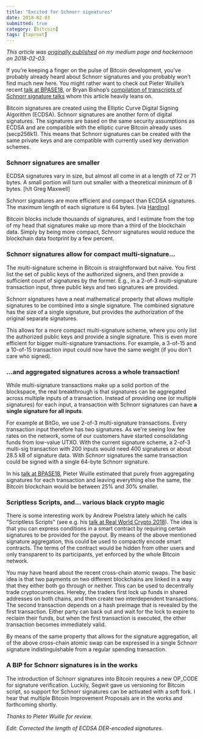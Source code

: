```yaml
---
title: "Excited for Schnorr signatures"
date: 2018-02-03
submitted: true
category: [bitcoin]
tags: [taproot]
---
```

*This article was [originally published](https://medium.com/hackernoon/excited-for-schnorr-signatures-a00ee467fc5f) on my medium page and hackernoon on 2018-02-03.*

If you’re keeping a finger on the pulse of Bitcoin development, you’ve probably already heard about Schnorr signatures and you probably won’t find much new here. You might rather want to check out Pieter Wuille’s recent [talk at BPASE18](https://www.youtube.com/watch?v=oTsjMz3DaLs), or Bryan Bishop’s [compilation of transcripts of Schnorr signature talks](http://diyhpl.us/~bryan/papers2/bitcoin/bitcoin-tech-dev-talks-schnorr-signatures.2018-02-01.pdf) whom this article heavily leans on.

Bitcoin signatures are created using the Elliptic Curve Digital Signing Algorithm (ECDSA). Schnorr signatures are another form of digital signatures. The signatures are based on the same security assumptions as ECDSA and are compatible with the elliptic curve Bitcoin already uses (secp256k1). This means that Schnorr signatures can be created with the same private keys and are compatible with currently used key derivation schemes.

### Schnorr signatures are smaller

ECDSA signatures vary in size, but almost all come in at a length of 72 or 71 bytes. A small portion will turn out smaller with a theoretical minimum of 8 bytes. [h/t Greg Maxwell]

Schnorr signatures are more efficient and compact than ECDSA signatures. The maximum length of each signature is 64 bytes. [via [Harding](https://bitcoin.stackexchange.com/q/34288/5406)]

Bitcoin blocks include thousands of signatures, and I estimate from the top of my head that signatures make up more than a third of the blockchain data. Simply by being more compact, Schnorr signatures would reduce the blockchain data footprint by a few percent.

### Schnorr signatures allow for compact multi-signature…

The multi-signature scheme in Bitcoin is straightforward but naïve. You first list the set of public keys of the authorized signers, and then provide a sufficient count of signatures by the former. E.g., in a 2-of-3 multi-signature transaction input, three public keys and two signatures are provided.

Schnorr signatures have a neat mathematical property that allows multiple signatures to be combined into a single signature. The combined signature has the size of a single signature, but provides the authorization of the original separate signatures.

This allows for a more compact multi-signature scheme, where you only list the authorized public keys and provide a single signature. This is even more efficient for bigger multi-signature transactions. For example, a 3-of-15 and a 10-of-15 transaction input could now have the same weight (if you don't care who signed).

### …and aggregated signatures across a whole transaction!

While multi-signature transactions make up a solid portion of the blockspace, the real breakthrough is that signatures can be aggregated across multiple inputs of a transaction. Instead of providing one (or multiple signatures) for each input, a transaction with Schnorr signatures can have **a single signature for all inputs**.

For example at BitGo, we use 2-of-3 multi-signature transactions. Every transaction input therefore has two signatures. As we're seeing low fee rates on the network, some of our customers have started consolidating funds from low-value UTXO. With the current signature scheme, a 2-of-3 multi-sig transaction with 200 inputs would need 400 signatures or about 28.5 kB of signature data. With Schnorr signatures the same transaction could be signed with a single 64-byte Schnorr signature.

In his [talk at BPASE18](https://www.youtube.com/watch?v=oTsjMz3DaLs), Pieter Wuille estimated that purely from aggregating signatures for each transaction and leaving everything else the same, the Bitcoin blockchain would be between 25% and 30% smaller.

### Scriptless Scripts, and… various black crypto magic

There is some interesting work by Andrew Poelstra lately which he calls "Scriptless Scripts" (see e.g. his [talk at Real World Crypto 2018](https://www.youtube.com/watch?v=ovCBT1gyk9c)). The idea is that you can express conditions in a smart contract by requiring certain signatures to be provided for the payout. By means of the above mentioned signature aggregation, this could be used to compactly encode smart contracts. The terms of the contract would be hidden from other users and only transparent to its participants, yet enforced by the whole Bitcoin network.

You may have heard about the recent cross-chain atomic swaps. The basic idea is that two payments on two different blockchains are linked in a way that they either both go through or neither. This can be used to decentrally trade cryptocurrencies.
Hereby, the traders first lock up funds in shared addresses on both chains, and then create two interdependent transactions. The second transaction depends on a hash preimage that is revealed by the first transaction. Either party can back out and wait for the lock to expire to reclaim their funds, but when the first transaction is executed, the other transaction becomes immediately valid.

By means of the same property that allows for the signature aggregation, all of the above cross-chain atomic swap can be expressed in a single Schnorr signature indistinguishable from a regular spending transaction.

### A BIP for Schnorr signatures is in the works

The introduction of Schnorr signatures into Bitcoin requires a new OP_CODE for signature verification. Luckily, Segwit gave us versioning for Bitcoin script, so support for Schnorr signatures can be activated with a soft fork. I hear that multiple Bitcoin Improvement Proposals are in the works and forthcoming shortly.

*Thanks to Pieter Wuille for review.*  

*Edit: Corrected the length of ECDSA DER-encoded signatures.*  

